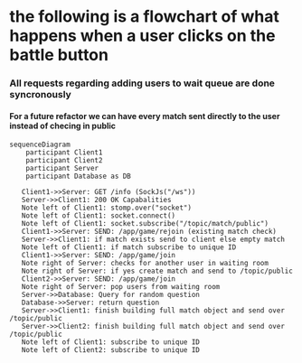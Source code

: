 # the following is a flowchart of what happens when a user clicks on the battle button
### All requests regarding adding users to wait queue are done syncronously
#### For a future refactor we can have every match sent directly to the user instead of checing in public

```mermaid 
sequenceDiagram
    participant Client1
    participant Client2
    participant Server
    participant Database as DB
   
   Client1->>Server: GET /info (SockJs("/ws"))
   Server->>Client1: 200 OK Capabalities
   Note left of Client1: stomp.over("socket")
   Note left of Client1: socket.connect()
   Note left of Client1: socket.subscribe("/topic/match/public")
   Client1->>Server: SEND: /app/game/rejoin (existing match check)
   Server->>Client1: if match exists send to client else empty match
   Note left of Client1: if match subscribe to unique ID
   Client1->>Server: SEND: /app/game/join
   Note right of Server: checks for another user in waiting room 
   Note right of Server: if yes create match and send to /topic/public 
   Client2->>Server: SEND: /app/game/join
   Note right of Server: pop users from waiting room 
   Server->>Database: Query for random question 
   Database->>Server: return question
   Server->>Client1: finish building full match object and send over /topic/public
   Server->>Client2: finish building full match object and send over /topic/public
   Note left of Client1: subscribe to unique ID
   Note left of Client2: subscribe to unique ID

```
